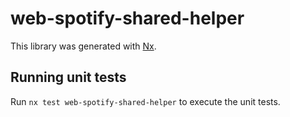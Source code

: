 # web-spotify-shared-helper

This library was generated with [Nx](https://nx.dev).

## Running unit tests

Run `nx test web-spotify-shared-helper` to execute the unit tests.
